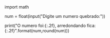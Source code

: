 import math

num = float(input("Digite um numero quebrado:"))

print("O numero foi:{:.2f}, arredondando fica:{:.2f}".format(num,round(num)))
